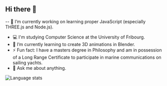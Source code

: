 ## Hi there 👋

-- 🔭 I’m currently working on learning proper JavaScript (especially THREE.js and Node.js).
- 💻 I'm studying Computer Science at the University of Fribourg.
- 🌱 I’m currently learning to create 3D animations in Blender.
- ⚡ Fun fact: I have a masters degree in Philosophy and am in possession of a Long Range Certificate to participate in marine communications on sailing yachts.
- 💭 Ask me about anything.

<img src="https://github-readme-stats.vercel.app/api/top-langs/?username=oliolioli&layout=compact&langs_count=8" alt="Language stats">
